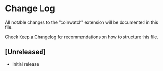 # Change Log

All notable changes to the "coinwatch" extension will be documented in this file.

Check [Keep a Changelog](http://keepachangelog.com/) for recommendations on how to structure this file.

## [Unreleased]

- Initial release